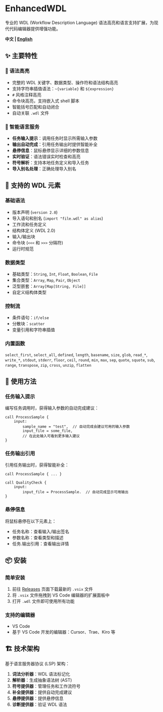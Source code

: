 # EnhancedWDL

专业的 WDL (Workflow Description Language) 语法高亮和语言支持扩展，为现代代码编辑器提供增强功能。

**中文 | [English](README_EN.md)**

## ✨ 主要特性

### 🎨 语法高亮
- 完整的 WDL 关键字、数据类型、操作符和语法结构高亮
- 支持字符串插值语法：`~{variable}` 和 `${expression}`
- `#` 风格注释高亮
- 命令块高亮，支持嵌入式 shell 脚本
- 智能括号匹配和自动闭合
- 自动关联 `.wdl` 文件

### 🧠 智能语言服务
- **任务输入提示**：调用任务时显示所需输入参数
- **输出自动完成**：引用任务输出时提供智能补全
- **悬停信息**：鼠标悬停显示详细的参数信息
- **实时验证**：语法错误实时检查和高亮
- **符号解析**：支持本地任务定义和导入任务
- **导入别名处理**：正确处理导入别名

## 🔧 支持的 WDL 元素

### 基础语法
- 版本声明 (`version 2.0`)
- 导入语句和别名 (`import "file.wdl" as alias`)
- 工作流和任务定义
- 结构体定义 (WDL 2.0)
- 输入/输出块
- 命令块 (`<<<` 和 `>>>` 分隔符)
- 运行时规范

### 数据类型
- 基础类型：`String`, `Int`, `Float`, `Boolean`, `File`
- 集合类型：`Array`, `Map`, `Pair`, `Object`
- 泛型嵌套：`Array[Map[String, File]]`
- 自定义结构体类型

### 控制流
- 条件语句：`if/else`
- 分散块：`scatter`
- 变量引用和字符串插值

### 内置函数
`select_first`, `select_all`, `defined`, `length`, `basename`, `size`, `glob`, `read_*`, `write_*`, `stdout`, `stderr`, `floor`, `ceil`, `round`, `min`, `max`, `sep`, `quote`, `squote`, `sub`, `range`, `transpose`, `zip`, `cross`, `unzip`, `flatten`

## 🚀 使用方法

### 任务输入提示
编写任务调用时，获得输入参数的自动完成建议：

```wdl
call ProcessSample {
    input:
        sample_name = "test",  // 自动完成会建议可用的输入参数
        input_file = some_file,
        // 在此处输入可看到更多输入建议
}
```

### 任务输出引用
引用任务输出时，获得智能补全：

```wdl
call ProcessSample { ... }

call QualityCheck {
    input:
        input_file = ProcessSample.  // 自动完成显示可用输出
}
```

### 悬停信息
将鼠标悬停在以下元素上：
- 任务名称：查看输入/输出签名
- 参数名称：查看类型和描述
- 任务.输出引用：查看输出详情

## 📦 安装

### 简单安装
1. 前往 [Releases](https://github.com/pzweuj/EnhancedWDL/releases) 页面下载最新的 `.vsix` 文件
2. 将 `.vsix` 文件拖拽到 VS Code 编辑器的扩展面板中
3. 打开 `.wdl` 文件即可使用所有功能

### 支持的编辑器
- VS Code
- 基于 VS Code 开发的编辑器：Cursor、Trae、Kiro 等

## 🏗️ 技术架构

基于语言服务器协议 (LSP) 架构：

1. **词法分析器**：WDL 语法标记化
2. **解析器**：生成抽象语法树 (AST)
3. **符号提供器**：管理任务和工作流符号
4. **补全提供器**：提供自动完成建议
5. **悬停提供器**：提供悬停信息
6. **诊断提供器**：验证 WDL 语法
